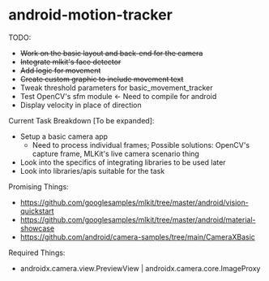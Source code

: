 # android-motion-tracker
TODO:
- ~~Work on the basic layout and back-end for the camera~~
- ~~Integrate mlkit's face detector~~
- ~~Add logic for movement~~
- ~~Create custom graphic to include movement text~~
- Tweak threshold parameters for basic_movement_tracker
- Test OpenCV's sfm module <- Need to compile for android
- Display velocity in place of direction

Current Task Breakdown [To be expanded]:
- Setup a basic camera app
    + Need to process individual frames; Possible solutions: OpenCV's capture frame, MLKit's live camera scenario thing
- Look into the specifics of integrating libraries to be used later
- Look into libraries/apis suitable for the task

Promising Things:
- https://github.com/googlesamples/mlkit/tree/master/android/vision-quickstart
- https://github.com/googlesamples/mlkit/tree/master/android/material-showcase
- https://github.com/android/camera-samples/tree/main/CameraXBasic

Required Things:
- androidx.camera.view.PreviewView | androidx.camera.core.ImageProxy